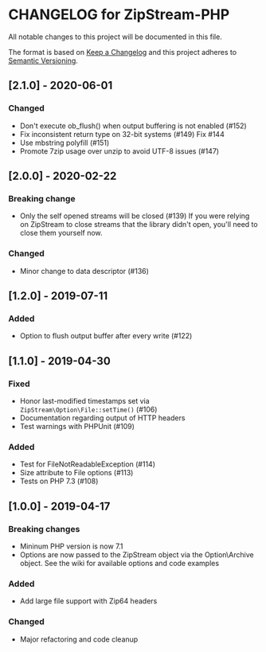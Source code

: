 # CHANGELOG for ZipStream-PHP

All notable changes to this project will be documented in this file.

The format is based on [Keep a Changelog](http://keepachangelog.com/en/1.0.0/)
and this project adheres to [Semantic Versioning](http://semver.org/spec/v2.0.0.html).

## [2.1.0] - 2020-06-01

### Changed

- Don't execute ob_flush() when output buffering is not enabled (#152)
- Fix inconsistent return type on 32-bit systems (#149) Fix #144
- Use mbstring polyfill (#151)
- Promote 7zip usage over unzip to avoid UTF-8 issues (#147)

## [2.0.0] - 2020-02-22

### Breaking change

- Only the self opened streams will be closed (#139)
  If you were relying on ZipStream to close streams that the library didn't open,
  you'll need to close them yourself now.

### Changed

- Minor change to data descriptor (#136)

## [1.2.0] - 2019-07-11

### Added

- Option to flush output buffer after every write (#122)

## [1.1.0] - 2019-04-30

### Fixed

- Honor last-modified timestamps set via `ZipStream\Option\File::setTime()` (#106)
- Documentation regarding output of HTTP headers
- Test warnings with PHPUnit (#109)

### Added

- Test for FileNotReadableException (#114)
- Size attribute to File options (#113)
- Tests on PHP 7.3 (#108)

## [1.0.0] - 2019-04-17

### Breaking changes

- Mininum PHP version is now 7.1
- Options are now passed to the ZipStream object via the Option\Archive object. See the wiki for available options and code examples

### Added

- Add large file support with Zip64 headers

### Changed

- Major refactoring and code cleanup
